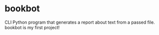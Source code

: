 # bookbot
CLI Python program that generates a report about text from a passed file.
bookbot is my first project!
